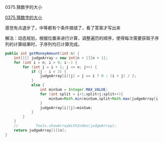 0375.猜数字的大小

[0375.猜数字的大小](https://leetcode-cn.com/problems/guess-number-higher-or-lower-ii/)

感觉有点退步了，中等都有个条件搞错了，看了答案才写出来



解法：动态规划，根据位置来进行计算，调整遍历的顺序，使得每次需要获取子序列的计算结果时，子序列均已计算完成。



```java
public int getMoneyAmount(int n) {
    int[][] judgeArray = new int[n + 1][n + 1];
    for (int i = n; i > 0; i--) {
        for (int j = i + 1; j <= n; j++) {
            if (j - i < 3) {
                judgeArray[i][j] = j == i ? 0 : (i + j) / 2;
            }
            else {
                int minSum = Integer.MAX_VALUE;
                for (int split = i+1;split<j;split++){
                    minSum=Math.min(minSum,split+Math.max(judgeArray[i][split-1],judgeArray[split+1][j]));
                }
                judgeArray[i][j]=minSum;
            }
        }
    }
    //        Tools.showArrayWithIndex(judgeArray);
    return judgeArray[1][n];
}
```

